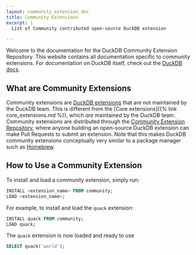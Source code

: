 ```yaml
---
layout: community_extension_doc
title: Community Extensions
excerpt: |
  List of Community contributed open-source DuckDB extension 

---
```


Welcome to the documentation for the DuckDB Community Extension Repository. This website contains all documentation specific to community extensions. 
For documentation on DuckDB itself, check out the [DuckDB docs](https://duckdb.org/docs/).

## What are Community Extensions
Community extensions are [DuckDB extensions](https://duckdb.org/docs/extensions/overview) that are not maintained by the DuckDB team. This is different from the
[Core extensions]({% link core_extensions.md %}), which *are* maintained by the DuckDB team. Community extensions are distributed through the [Community Extension Repository](https://github.com/duckdb/community-extensions), where
anyone building an open-source DuckDB extension can make Pull Requests to submit an extension. Note that this makes DuckDB community extensions conceptually very similar to a package manager such as [Homebrew](https://brew.sh/).

## How to Use a Community Extension
To install and load a community extension, simply run:
```sql
INSTALL <extension_name> FROM community;
LOAD <extension_name>;
```

For example, to install and load the `quack` extension:
```sql
INSTALL quack FROM community;
LOAD quack;
```
The `quack` extension is now loaded and ready to use
```sql
SELECT quack('world');
```